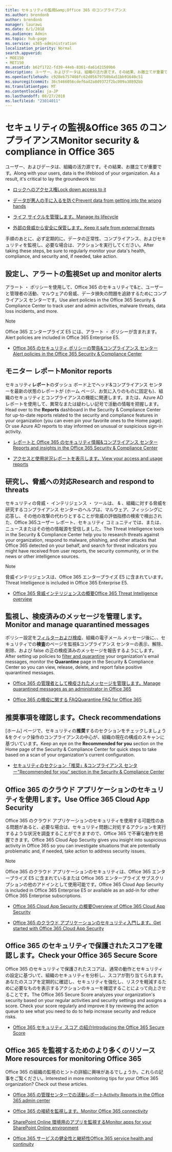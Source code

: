 ```yaml
---
title: セキュリティの監視&amp;Office 365 のコンプライアンス
ms.author: brendonb
author: brendonb
manager: laurawi
ms.date: 6/1/2018
ms.audience: Admin
ms.topic: hub-page
ms.service: o365-administration
localization_priority: Normal
search.appverid:
- MOE150
- MET150
ms.assetid: b62f1722-fd39-44eb-8361-da61d21509b6
description: ユーザー、およびデータは、組織の活力源です。その結果、お膳立てが重要です。
ms.openlocfilehash: c928eb757486fc62d05679750b4a51bb91640c51
ms.sourcegitcommit: 36c5466056cdef6ad2a8d9372f2bc009a30892bb
ms.translationtype: MT
ms.contentlocale: ja-JP
ms.lasthandoff: 08/27/2018
ms.locfileid: "23014011"
---
```

# <a name="monitor-security-amp-compliance-in-office-365"></a><span data-ttu-id="d2f1d-104">セキュリティの監視&amp;Office 365 のコンプライアンス</span><span class="sxs-lookup"><span data-stu-id="d2f1d-104">Monitor security &amp; compliance in Office 365</span></span>

<span data-ttu-id="d2f1d-p102">ユーザー、およびデータは、組織の活力源です。その結果、お膳立てが重要です。</span><span class="sxs-lookup"><span data-stu-id="d2f1d-p102">Along with your users, data is the lifeblood of your organization. As a result, it's critical to lay the groundwork to:</span></span>
  
- [<span data-ttu-id="d2f1d-107">ロックへのアクセス権</span><span class="sxs-lookup"><span data-stu-id="d2f1d-107">Lock down access to it</span></span>](protect-access-to-data-and-services.md)
    
- [<span data-ttu-id="d2f1d-108">データが悪人の手に入るを防ぐ</span><span class="sxs-lookup"><span data-stu-id="d2f1d-108">Prevent data from getting into the wrong hands</span></span>](data-loss-prevention-policies.md)
    
- [<span data-ttu-id="d2f1d-109">ライフ サイクルを管理します。</span><span class="sxs-lookup"><span data-stu-id="d2f1d-109">Manage its lifecycle</span></span>](manage-data-governance.md)
    
- [<span data-ttu-id="d2f1d-110">外部の脅威から安全に保管します。</span><span class="sxs-lookup"><span data-stu-id="d2f1d-110">Keep it safe from external threats</span></span>](protect-against-threats.md)
    
<span data-ttu-id="d2f1d-111">手順のあとに、必ず定期的に、データの正常性、コンプライアンス、およびセキュリティを監視し、必要な場合は、アクションを実行してください。</span><span class="sxs-lookup"><span data-stu-id="d2f1d-111">After taking these steps, be sure to regularly monitor your data's health, compliance, and security and, if needed, take action.</span></span> 
  
## <a name="set-up-and-monitor-alerts"></a><span data-ttu-id="d2f1d-112">設定し、アラートの監視</span><span class="sxs-lookup"><span data-stu-id="d2f1d-112">Set up and monitor alerts</span></span>

<span data-ttu-id="d2f1d-113">アラート ・ ポリシーを使用して、Office 365 のセキュリティで&amp;と、ユーザーと管理者の活動、マルウェアの脅威、データ損失の問題を追跡するためにコンプライアンス センターです。</span><span class="sxs-lookup"><span data-stu-id="d2f1d-113">Use alert policies in the Office 365 Security &amp; Compliance Center to track user and admin activities, malware threats, data loss incidents, and more.</span></span> 
  
> [!NOTE]
> <span data-ttu-id="d2f1d-114">Office 365 エンタープライズ E5 には、アラート ・ ポリシーが含まれます。</span><span class="sxs-lookup"><span data-stu-id="d2f1d-114">Alert policies are included in Office 365 Enterprise E5.</span></span> 
  
- [<span data-ttu-id="d2f1d-115">Office 365 のセキュリティ ポリシーの警告&amp;コンプライアンス センター</span><span class="sxs-lookup"><span data-stu-id="d2f1d-115">Alert policies in the Office 365 Security &amp; Compliance Center</span></span>](alert-policies.md)
    
## <a name="monitor-reports"></a><span data-ttu-id="d2f1d-116">モニター レポート</span><span class="sxs-lookup"><span data-stu-id="d2f1d-116">Monitor reports</span></span>

<span data-ttu-id="d2f1d-p103">セキュリティ**レポート**のダッシュ ボード上でヘッド&amp;コンプライアンス センターを最新の状態のレポートが (ホーム ページ、お気に入りのものに固定も)、組織のセキュリティとコンプライアンスの機能に関連します。または、Azure AD レポートを使用して、異常なまたは疑わしい記号で活動の情報を把握します。</span><span class="sxs-lookup"><span data-stu-id="d2f1d-p103">Head over to the **Reports** dashboard in the Security &amp; Compliance Center for up-to-date reports related to the security and compliance features in your organization (you can even pin your favorite ones to the Home page). Or use Azure AD reports to stay informed on unusual or suspicious sign-in activity.</span></span> 
  
- [<span data-ttu-id="d2f1d-119">レポートと Office 365 のセキュリティ情報&amp;コンプライアンス センター</span><span class="sxs-lookup"><span data-stu-id="d2f1d-119">Reports and insights in the Office 365 Security &amp; Compliance Center</span></span>](reports-and-insights-in-security-and-compliance.md)
    
- [<span data-ttu-id="d2f1d-120">アクセスと使用状況レポートを表示します。</span><span class="sxs-lookup"><span data-stu-id="d2f1d-120">View your access and usage reports</span></span>](https://docs.microsoft.com/azure/active-directory/active-directory-view-access-usage-reports)
    
## <a name="research-and-respond-to-threats"></a><span data-ttu-id="d2f1d-121">研究し、脅威への対応</span><span class="sxs-lookup"><span data-stu-id="d2f1d-121">Research and respond to threats</span></span>

<span data-ttu-id="d2f1d-122">セキュリティの脅威・ インテリジェンス ・ ツールは、 &amp; 、組織に対する脅威を研究するコンプライアンス センターのヘルプは、マルウェア、フィッシングに応答し、その他の攻撃の代わりとすることが脅威の評価指標の検索で検出された、Office 365ユーザー レポート、セキュリティ コミュニティでは、または、ニュースまたはその他の情報源を受信しました。</span><span class="sxs-lookup"><span data-stu-id="d2f1d-122">The Threat Intelligence tools in the Security &amp; Compliance Center help you to research threats against your organization, respond to malware, phishing, and other attacks that Office 365 detected on your behalf, and search for threat indicators you might have received from user reports, the security community, or in the news or other intelligence sources.</span></span>
  
> [!NOTE]
> <span data-ttu-id="d2f1d-123">脅威インテリジェンスは、Office 365 エンタープライズ E5 に含まれています。</span><span class="sxs-lookup"><span data-stu-id="d2f1d-123">Threat Intelligence is included in Office 365 Enterprise E5.</span></span> 
  
- [<span data-ttu-id="d2f1d-124">Office 365 脅威インテリジェンスの概要</span><span class="sxs-lookup"><span data-stu-id="d2f1d-124">Office 365 Threat Intelligence overview</span></span>](office-365-ti.md)
    
## <a name="monitor-and-manage-quarantined-messages"></a><span data-ttu-id="d2f1d-125">監視し、検疫済みのメッセージを管理します。</span><span class="sxs-lookup"><span data-stu-id="d2f1d-125">Monitor and manage quarantined messages</span></span>

<span data-ttu-id="d2f1d-126">ポリシー設定を[フィルターおよび検疫](quarantine-email-messages.md)、組織の電子メール メッセージ後に、、セキュリティでの**検査**のページを監視&amp;コンプライアンス センターの表示、解除、削除、および false の正の検疫済みのメッセージを報告するようにします。</span><span class="sxs-lookup"><span data-stu-id="d2f1d-126">After setting up policies to [filter and quarantine](quarantine-email-messages.md) your organization's email messages, monitor the **Quarantine** page in the Security &amp; Compliance Center so you can view, release, delete, and report false positive quarantined messages.</span></span> 
  
- [<span data-ttu-id="d2f1d-127">Office 365 の管理者として検疫されたメッセージを管理します。</span><span class="sxs-lookup"><span data-stu-id="d2f1d-127">Manage quarantined messages as an administrator in Office 365</span></span>](manage-quarantined-messages-and-files.md)
    
- [<span data-ttu-id="d2f1d-128">Office 365 の検疫に関する FAQ</span><span class="sxs-lookup"><span data-stu-id="d2f1d-128">Quarantine FAQ for Office 365</span></span>](quarantine-faq.md)
    
## <a name="check-recommendations"></a><span data-ttu-id="d2f1d-129">推奨事項を確認します。</span><span class="sxs-lookup"><span data-stu-id="d2f1d-129">Check recommendations</span></span>

<span data-ttu-id="d2f1d-130">[ホーム] ページで、セキュリティの**推奨**するのセクションをチェックしましょう&amp;をクイック操作のコンプライアンスの中心が、組織の現在の構成のスキャンに基づいています。</span><span class="sxs-lookup"><span data-stu-id="d2f1d-130">Keep an eye on the **Recommended for you** section on the Home page of the Security &amp; Compliance Center for quick steps to take based on a scan of your organization's current configuration.</span></span> 
  
- [<span data-ttu-id="d2f1d-131">セキュリティのセクション「推奨」&amp;コンプライアンス センター</span><span class="sxs-lookup"><span data-stu-id="d2f1d-131">"Recommended for you" section in the Security &amp; Compliance Center</span></span>](https://support.office.com/article/84277f87-7406-4606-8197-944d5c11bb34)
    
## <a name="use-office-365-cloud-app-security"></a><span data-ttu-id="d2f1d-132">Office 365 のクラウド アプリケーションのセキュリティを使用します。</span><span class="sxs-lookup"><span data-stu-id="d2f1d-132">Use Office 365 Cloud App Security</span></span>

<span data-ttu-id="d2f1d-133">Office 365 のクラウド アプリケーションのセキュリティを使用する可能性のある問題があると、必要な場合は、セキュリティ問題に対処するアクションを実行するような状況を調査することができますので、Office 365 で不審な動作を把握できます。</span><span class="sxs-lookup"><span data-stu-id="d2f1d-133">Office 365 Cloud App Security gives you insight into suspicious activity in Office 365 so you can investigate situations that are potentially problematic and, if needed, take action to address security issues.</span></span> 
  
> [!NOTE]
> <span data-ttu-id="d2f1d-134">Office 365 のクラウド アプリケーションのセキュリティは、Office 365 エンタープライズ E5 に含まれているまたは Office 365 エンタープライズ サブスクリプションの他のアドインとして使用可能です。</span><span class="sxs-lookup"><span data-stu-id="d2f1d-134">Office 365 Cloud App Security is included in Office 365 Enterprise E5 or available as an add-in for other Office 365 Enterprise subscriptions.</span></span> 
  
- [<span data-ttu-id="d2f1d-135">Office 365 Cloud App Security の概要</span><span class="sxs-lookup"><span data-stu-id="d2f1d-135">Overview of Office 365 Cloud App Security</span></span>](office-365-cas-overview.md)
    
- [<span data-ttu-id="d2f1d-136">Office 365 のクラウド アプリケーションのセキュリティ入門します。</span><span class="sxs-lookup"><span data-stu-id="d2f1d-136">Get started with Office 365 Cloud App Security</span></span>](get-ready-for-office-365-cas.md)
    
## <a name="check-your-office-365-secure-score"></a><span data-ttu-id="d2f1d-137">Office 365 のセキュリティで保護されたスコアを確認します。</span><span class="sxs-lookup"><span data-stu-id="d2f1d-137">Check your Office 365 Secure Score</span></span>

<span data-ttu-id="d2f1d-p104">Office 365 のセキュリティで保護されたスコアは、通常の動作とセキュリティの設定に基づいて、組織のセキュリティを分析し、スコアが割り当てられます。あなたのスコアを定期的に確認し、セキュリティを強化し、リスクを軽減するために必要なものを表示するアクションのキューを確認することによって向上させることです。</span><span class="sxs-lookup"><span data-stu-id="d2f1d-p104">The Office 365 Secure Score analyzes your organization's security based on your regular activities and security settings and assigns a score. Check your score regularly and improve it by reviewing the action queue to see what you need to do to help increase security and reduce risks.</span></span>
  
- [<span data-ttu-id="d2f1d-140">Office 365 セキュリティ スコア の紹介</span><span class="sxs-lookup"><span data-stu-id="d2f1d-140">Introducing the Office 365 Secure Score</span></span>](office-365-secure-score.md)
    
## <a name="more-resources-for-monitoring-office-365"></a><span data-ttu-id="d2f1d-141">Office 365 を監視するためのより多くのリソース</span><span class="sxs-lookup"><span data-stu-id="d2f1d-141">More resources for monitoring Office 365</span></span>

<span data-ttu-id="d2f1d-p105">Office 365 の組織の監視のヒントの詳細に興味があるでしょうか。これらの記事をご覧ください。</span><span class="sxs-lookup"><span data-stu-id="d2f1d-p105">Interested in more monitoring tips for your Office 365 organization? Check out these articles.</span></span> 
  
- [<span data-ttu-id="d2f1d-144">Office 365 の管理センターでの活動レポート</span><span class="sxs-lookup"><span data-stu-id="d2f1d-144">Activity Reports in the Office 365 admin center</span></span>](https://support.office.com/article/0d6dfb17-8582-4172-a9a9-aed798150263)
    
- [<span data-ttu-id="d2f1d-145">Office 365 の接続を監視します。</span><span class="sxs-lookup"><span data-stu-id="d2f1d-145">Monitor Office 365 connectivity</span></span>](https://support.office.com/article/53cdb60c-a6b2-4848-b3ff-e7b75dc3fd1f)
    
- [<span data-ttu-id="d2f1d-146">SharePoint Online 環境用のアプリを監視する</span><span class="sxs-lookup"><span data-stu-id="d2f1d-146">Monitor apps for your SharePoint Online environment</span></span>](https://support.office.com/article/81daca87-ef0c-4602-af89-9a749dbef377)
    
- [<span data-ttu-id="d2f1d-147">Office 365 サービスの健全性と継続性</span><span class="sxs-lookup"><span data-stu-id="d2f1d-147">Office 365 service health and continuity</span></span>](https://go.microsoft.com/fwlink/?linkid=394289)
    

